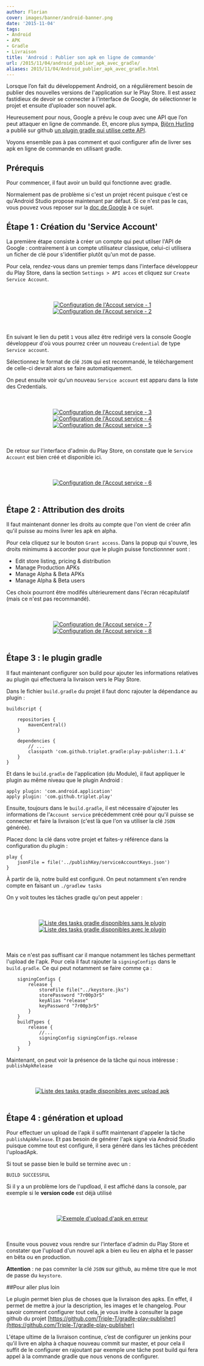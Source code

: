 ```yaml
---
author: Florian
cover: images/banner/android-banner.png
date: '2015-11-04'
tags:
- Android
- APK
- Gradle
- Livraison
title: 'Android : Publier son apk en ligne de commande'
url: /2015/11/04/android_publier_apk_avec_gradle/
aliases: 2015/11/04/Android_publier_apk_avec_gradle.html
---
```



Lorsque l’on fait du développement Android, on a régulièrement besoin de publier des nouvelles versions de l'application sur le Play Store.
Il est assez fastidieux de devoir se connecter à l’interface de Google, de sélectionner le projet et ensuite d’uploader son nouvel apk.

Heureusement pour nous, Google a prévu le coup avec une API que l’on peut attaquer en ligne de commande.
Et, encore plus sympa, [Björn Hurling](https://plus.google.com/+Bj%C3%B6rnHurling/posts) a publié sur github
[un plugin gradle qui utilise cette API](https://github.com/Triple-T/gradle-play-publisher).

Voyons ensemble pas à pas comment et quoi configurer afin de livrer ses apk en ligne de commande en utilisant gradle.



## Prérequis

Pour commencer, il faut avoir un build qui fonctionne avec gradle.

Normalement pas de problème si c'est un projet récent puisque c'est ce qu'Android Studio propose maintenant par défaut.
Si ce n'est pas le cas, vous pouvez vous reposer sur la [doc de Google](http://tools.android.com/tech-docs/new-build-system/intellij_to_gradle) à ce sujet.


## Étape 1 : Création du 'Service Account'

La première étape consiste à créer un compte qui peut utilser l'API de Google : contrairement à un compte utilisateur classique, celui-ci utilisera un ficher de clé pour s'identifier plutôt qu'un mot de passe.

Pour cela, rendez-vous dans un premier temps dans l'interface développeur du Play Store, dans la section `Settings > API acces` et cliquez sur `Create Service Account`.

<div style="text-align:center;margin:50px">
  <a href="/images/posts/2015-11-04-Android_publier_apk_avec_gradle/Android_Gradle_PublishAPK_ConfigureAccount_Screen1.png" data-lightbox="group-1" title="Configuration de l'Accout service - 1" class="inlineBoxes">
    <img class="medium" src="/images/posts/2015-11-04-Android_publier_apk_avec_gradle/Android_Gradle_PublishAPK_ConfigureAccount_Screen1.png" alt="Configuration de l'Accout service - 1"/>
  </a>
  <a href="/images/posts/2015-11-04-Android_publier_apk_avec_gradle/Android_Gradle_PublishAPK_ConfigureAccount_Screen2.png" data-lightbox="group-1" title="Configuration de l'Accout service - 2" class="inlineBoxes">
    <img class="medium" src="/images/posts/2015-11-04-Android_publier_apk_avec_gradle/Android_Gradle_PublishAPK_ConfigureAccount_Screen2.png" alt="Configuration de l'Accout service - 2"/>
  </a>
</div>

En suivant le lien du petit `1` vous allez être redirigé vers la console Google développeur d'où vous pourrez créer un nouveau `Credential`  de type `Service account`.

Sélectionnez le format de clé `JSON` qui est recommandé, le téléchargement de celle-ci devrait alors se faire automatiquement.

On peut ensuite voir qu'un nouveau `Service account` est apparu dans la liste des Credentials.

<div style="text-align:center;margin:50px">
  <a href="/images/posts/2015-11-04-Android_publier_apk_avec_gradle/Android_Gradle_PublishAPK_ConfigureAccount_Screen3.png" data-lightbox="group-1" title="Configuration de l'Accout service - 3" class="inlineBoxes">
    <img class="medium" src="/images/posts/2015-11-04-Android_publier_apk_avec_gradle/Android_Gradle_PublishAPK_ConfigureAccount_Screen3.png" alt="Configuration de l'Accout service - 3"/>
  </a>
  <a href="/images/posts/2015-11-04-Android_publier_apk_avec_gradle/Android_Gradle_PublishAPK_ConfigureAccount_Screen4.png" data-lightbox="group-1" title="Configuration de l'Accout service - 4" class="inlineBoxes">
    <img class="medium" src="/images/posts/2015-11-04-Android_publier_apk_avec_gradle/Android_Gradle_PublishAPK_ConfigureAccount_Screen4.png" alt="Configuration de l'Accout service - 4"/>
  </a>
  <a href="/images/posts/2015-11-04-Android_publier_apk_avec_gradle/Android_Gradle_PublishAPK_ConfigureAccount_Screen5.png" data-lightbox="group-1" title="Configuration de l'Accout service - 5" class="inlineBoxes">
    <img class="medium" src="/images/posts/2015-11-04-Android_publier_apk_avec_gradle/Android_Gradle_PublishAPK_ConfigureAccount_Screen5.png" alt="Configuration de l'Accout service - 5"/>
  </a>
</div>


De retour sur l'interface d'admin du Play Store, on constate que le `Service Account` est bien créé et disponible ici.

<div style="text-align:center;margin:50px">
  <a href="/images/posts/2015-11-04-Android_publier_apk_avec_gradle/Android_Gradle_PublishAPK_ConfigureAccount_Screen6.png" data-lightbox="group-1" title="Configuration de l'Accout service - 6" class="inlineBoxes">
    <img class="medium" src="/images/posts/2015-11-04-Android_publier_apk_avec_gradle/Android_Gradle_PublishAPK_ConfigureAccount_Screen6.png" alt="Configuration de l'Accout service - 6"/>
  </a>
</div>


## Étape 2 : Attribution des droits
Il faut maintenant donner les droits au compte que l'on vient de créer afin qu'il puisse au moins livrer les apk en alpha.

Pour cela cliquez sur le bouton `Grant access`. Dans la popup qui s'ouvre, les droits minimums à accorder pour que le plugin puisse fonctionnner sont :

 * Edit store listing, pricing & distribution
 * Manage Production APKs
 * Manage Alpha & Beta APKs
 * Manage Alpha & Beta users

Ces choix pourront être modifés ultérieurement dans l'écran récapitulatif (mais ce n'est pas recommandé).

<div style="text-align:center;margin:50px">
  <a href="/images/posts/2015-11-04-Android_publier_apk_avec_gradle/Android_Gradle_PublishAPK_ConfigureAccount_Screen7.png" data-lightbox="group-1" title="Configuration de l'Accout service - 7" class="inlineBoxes">
    <img class="medium" src="/images/posts/2015-11-04-Android_publier_apk_avec_gradle/Android_Gradle_PublishAPK_ConfigureAccount_Screen7.png" alt="Configuration de l'Accout service - 7"/>
  </a>
  <a href="/images/posts/2015-11-04-Android_publier_apk_avec_gradle/Android_Gradle_PublishAPK_ConfigureAccount_Screen8.png" data-lightbox="group-1" title="Configuration de l'Accout service - 8" class="inlineBoxes">
    <img class="medium" src="/images/posts/2015-11-04-Android_publier_apk_avec_gradle/Android_Gradle_PublishAPK_ConfigureAccount_Screen8.png" alt="Configuration de l'Accout service - 8"/>
  </a>
</div>

## Étape 3 : le plugin gradle
Il faut maintenant configurer son build pour ajouter les informations relatives au plugin qui effectuera la livraison vers le Play Store.

Dans le fichier `build.gradle` du projet il faut donc rajouter la dépendance au plugin :


    buildscript {

        repositories {
            mavenCentral()
        }

        dependencies {
            // ...
            classpath 'com.github.triplet.gradle:play-publisher:1.1.4'
        }
    }


Et dans le `build.gradle` de l'application (du Module), il faut appliquer le plugin au même niveau que le plugin Android :

    apply plugin: 'com.android.application'
    apply plugin: 'com.github.triplet.play'

Ensuite, toujours dans le `build.gradle`, il est nécessaire d'ajouter les informations de l'`Account service` précédemment créé pour qu'il puisse se connecter et faire la livraison
(c'est là que l'on va utiliser la clé `JSON` générée).

Placez donc la clé dans votre projet et faites-y référence dans la configuration du plugin :

    play {
        jsonFile = file('../publishKey/serviceAccountKeys.json')
    }


À partir de là, notre build est configuré. On peut notamment s'en rendre compte en faisant un `./gradlew tasks`

On y voit toutes les tâches gradle qu'on peut appeler :

<div style="text-align:center;margin:50px">
  <a href="/images/posts/2015-11-04-Android_publier_apk_avec_gradle/Android_Gradle_PublishAPK_Gradlew_tasks_config_before.png" data-lightbox="group-1" title="Liste des tasks gradle disponibles sans le plugin" class="inlineBoxes">
    <img class="medium" src="/images/posts/2015-11-04-Android_publier_apk_avec_gradle/Android_Gradle_PublishAPK_Gradlew_tasks_config_before.png" alt="Liste des tasks gradle disponibles sans le plugin"/>
  </a>
  <a href="/images/posts/2015-11-04-Android_publier_apk_avec_gradle/Android_Gradle_PublishAPK_Gradlew_tasks_config_after.png" data-lightbox="group-1" title="Liste des tasks gradle disponibles avec le plugin" class="inlineBoxes">
    <img class="medium" src="/images/posts/2015-11-04-Android_publier_apk_avec_gradle/Android_Gradle_PublishAPK_Gradlew_tasks_config_after.png" alt="Liste des tasks gradle disponibles avec le plugin"/>
  </a>
</div>

Mais ce n'est pas suffisant car il manque notamment les tâches permettant l'upload de l'apk. Pour cela il faut rajouter la `signingConfigs` dans le `build.gradle`.
Ce qui peut notamment se faire comme ça :

        signingConfigs {
            release {
                storeFile file("../keystore.jks")
                storePassword "7r00p3r5"
                keyAlias "release"
                keyPassword "7r00p3r5"
            }
        }
        buildTypes {
            release {
                //...
                signingConfig signingConfigs.release
            }
        }


Maintenant, on peut voir la présence de la tâche qui nous intéresse : `publishApkRelease`

<div style="text-align:center;margin:50px">
  <a href="/images/posts/2015-11-04-Android_publier_apk_avec_gradle/Android_Gradle_PublishAPK_Gradlew_tasks_config_complete.png" data-lightbox="group-1" title="Liste des tasks gradle disponibles avec upload apk" class="inlineBoxes">
    <img class="medium" src="/images/posts/2015-11-04-Android_publier_apk_avec_gradle/Android_Gradle_PublishAPK_Gradlew_tasks_config_complete.png" alt="Liste des tasks gradle disponibles avec upload apk"/>
  </a>
</div>        

## Étape 4 : génération et upload

Pour effectuer un upload de l'apk il suffit maintenant d'appeler la tâche `publishApkRelease`. Et pas besoin de générer l'apk signé via Android Studio puisque comme tout est configuré, il sera généré dans les tâches précédent l'uploadApk.

Si tout se passe bien le build se termine avec un :

    BUILD SUCCESSFUL

Si il y a un problème lors de l'updload, il est affiché dans la console, par exemple si le __version code__ est déjà utilisé

<div style="text-align:center;margin:50px">
  <a href="/images/posts/2015-11-04-Android_publier_apk_avec_gradle/Android_Gradle_PublishAPK_Gradlew_upload_ko.png" data-lightbox="group-1" title="Exemple d'upload d'apk en erreur" class="inlineBoxes">
    <img class="medium" src="/images/posts/2015-11-04-Android_publier_apk_avec_gradle/Android_Gradle_PublishAPK_Gradlew_upload_ko.png" alt="Exemple d'upload d'apk en erreur"/>
  </a>
</div>    


Ensuite vous pouvez vous rendre sur l'interface d'admin du Play Store et constater que l'upload d'un nouvel apk a bien eu lieu en alpha et le passer en bêta ou en production.


__Attention__ : ne pas commiter la clé `JSON` sur github, au même titre que le mot de passe du `keystore`.


##Pour aller plus loin

Le plugin permet bien plus de choses que la livraison des apks. En effet, il permet de mettre à jour la description, les images et le changelog.
Pour savoir comment configurer tout cela, je vous invite à consulter la page github du projet [https://github.com/Triple-T/gradle-play-publisher](https://github.com/Triple-T/gradle-play-publisher)

L'étape ultime de la livraison continue, c’est de configurer un jenkins pour qu’il livre en alpha à chaque nouveau commit sur master, et pour cela il suffit de le configurer en rajoutant par exemple une tâche post build qui fera appel à la commande gradle que nous venons de configurer.
